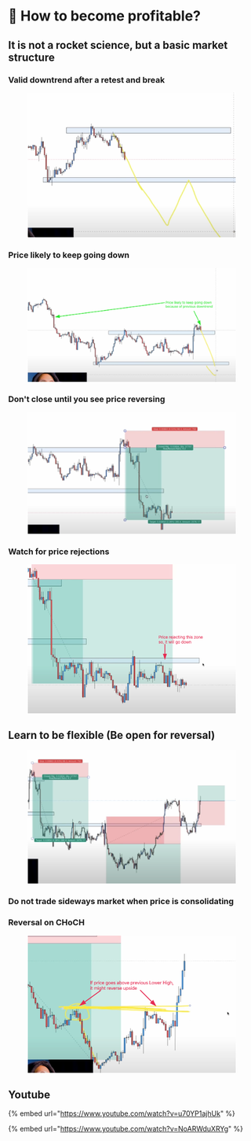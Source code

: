 # 🤑 How to become profitable?

## It is not a rocket science, but a basic market structure

### Valid downtrend after a retest and break

<figure><img src="../.gitbook/assets/image (12) (1).png" alt=""><figcaption></figcaption></figure>

### Price likely to keep going down

<figure><img src="../.gitbook/assets/image (7) (1).png" alt=""><figcaption></figcaption></figure>

### Don't close until you see price reversing

<figure><img src="../.gitbook/assets/image (14).png" alt=""><figcaption></figcaption></figure>

### Watch for price rejections

<figure><img src="../.gitbook/assets/image (13).png" alt=""><figcaption></figcaption></figure>

## Learn to be flexible (Be open for reversal)

<figure><img src="../.gitbook/assets/image (4).png" alt=""><figcaption></figcaption></figure>

### Do not trade sideways market when price is consolidating



### Reversal on CHoCH

<figure><img src="../.gitbook/assets/image (8) (2).png" alt=""><figcaption></figcaption></figure>

## Youtube

{% embed url="https://www.youtube.com/watch?v=u70YP1ajhUk" %}

{% embed url="https://www.youtube.com/watch?v=NoARWduXRYg" %}
